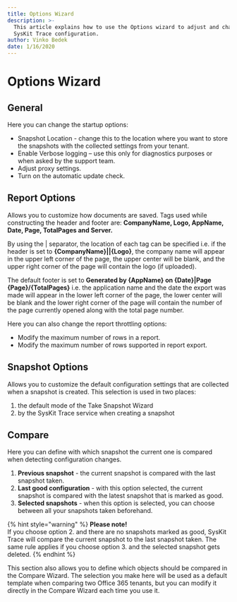 ```yaml
---
title: Options Wizard
description: >-
  This article explains how to use the Options wizard to adjust and change your
  SysKit Trace configuration.
author: Vinko Bedek
date: 1/16/2020
---
```


# Options Wizard

## General

Here you can change the startup options:
* Snapshot Location - change this to the location where you want to store the snapshots with the collected settings from your tenant.
* Enable Verbose logging – use this only for diagnostics purposes or when asked by the support team.
* Adjust proxy settings.
* Turn on the automatic update check.

## Report Options

Allows you to customize how documents are saved. Tags used while constructing the header and footer are: **CompanyName, Logo, AppName, Date, Page, TotalPages and Server.**

By using the \| separator, the location of each tag can be specified i.e. if the header is set to **{CompanyName}\|\|{Logo}**, the company name will appear in the upper left corner of the page, the upper center will be blank, and the upper right corner of the page will contain the logo \(if uploaded\).

The default footer is set to **Generated by {AppName} on {Date}\|Page {Page}/{TotalPages}** i.e. the application name and the date the export was made will appear in the lower left corner of the page, the lower center will be blank and the lower right corner of the page will contain the number of the page currently opened along with the total page number.

Here you can also change the report throttling options:
* Modify the maximum number of rows in a report.
* Modify the maximum number of rows supported in report export.

## Snapshot Options

Allows you to customize the default configuration settings that are collected when a snapshot is created. This selection is used in two places:
1. the default mode of the Take Snapshot Wizard
2. by the SysKit Trace service when creating a snapshot

## Compare

Here you can define with which snapshot the current one is compared when detecting configuration changes.

1. **Previous snapshot** - the current snapshot is compared with the last snapshot taken. 
2. **Last good configuration** - with this option selected, the current snapshot is compared with the latest snapshot that is marked as good. 
3. **Selected snapshots** - when this option is selected, you can choose between all your snapshots taken beforehand.

{% hint style="warning" %}
**Please note!**  
If you choose option 2. and there are no snapshots marked as good, SysKit Trace will compare the current snapshot to the last snapshot taken. The same rule applies if you choose option 3. and the selected snapshot gets deleted.
{% endhint %}

This section also allows you to define which objects should be compared in the Compare Wizard. The selection you make here will be used as a default template when comparing two Office 365 tenants, but you can modify it directly in the Compare Wizard each time you use it.
